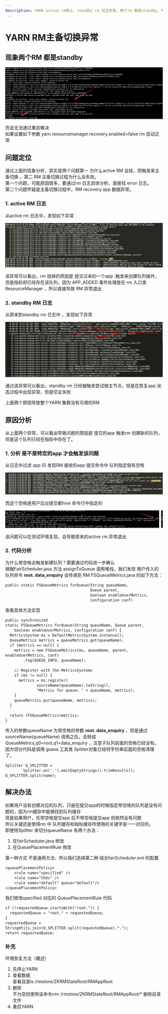 ```yaml
---
description: YARN active rm停止，standby rm 切主失败，两个rm 都是standby，YARN 服务异常
---
```


# YARN RM主备切换异常

## 现象两个RM 都是standby

![](../.gitbook/assets/rm1.png)

而且无法通过重启解决  
如果设置如下参数 yarn.resourcemanager.recovery.enabled=false rm 启动正常

## 问题定位

通过上面的现象分析，其实是两个问题第一 为什么active RM 会挂，而触发来主备切换 。第二 RM 主备切换过程为什么会失败。  
第一个问题，可能原因很多，要通过rm 日志具体分析，直接找 error 日志。  
第二个问题怀疑是主备切换过程中，RM recovery app 数据异常。

### 1. active RM 日志

从active rm 日志中，发现如下异常

![](../.gitbook/assets/rm2.png)

该异常可以看出，rm 挂掉的原因是 提交过来的一个app ,触发来创建队列操作，但是指标却已经存在该队列，因为 APP\_ADDED 事件处理是在 rm 入口类 ResourceManager ，所以直接导致 RM 异常退出

### 2. standby RM 日志

从原来到standby rm 日志中 ，发现如下异常

![](../.gitbook/assets/rm3.png)

通过该异常可以看出，standby rm 已经被触发尝试做主节点，但是在恢复app 状态过程中出现异常，但是切主失败

上面两个原因导致整个YARN 集群没有可用的RM

## 原因分析

从上面两个异常，可以看出导致问题的原因是 提交的app 触发rm 创建新的队列，但是这个队列已经在指标中存在了。

### 1. 分析 是不是特定的app 才会触发该问题

从日志中过滤 app ID 发现RM 接收的app 提交命令中 队列指定值有空格

![](../.gitbook/assets/rm4.png)

而这个空格是用户后台提交都hive 命令行中指定的

![](../.gitbook/assets/rm6.png)

该问题可以在测试环境复现，会导致原来的active rm 异常退出

### 2. 代码分析

为什么带空格会触发新建队列？需要通过代码进一步确认  
根据FairScheduler.java 方法 assignToQueue 调用堆栈，我们发现 用户传入的 队列命令 **root. data\_enquiry** 会传递到 RM FSQueueMetrics.java 的如下方法：

```text
public static FSQueueMetrics forQueue(String queueName,
                                      Queue parent,
                                      boolean enableUserMetrics,
                                      Configuration conf)
```

查看具体方法实现

```text
public synchronized
static FSQueueMetrics forQueue(String queueName, Queue parent,
    boolean enableUserMetrics, Configuration conf) {
  MetricsSystem ms = DefaultMetricsSystem.instance();
  QueueMetrics metrics = queueMetrics.get(queueName);
  if (metrics == null) {
    metrics = new FSQueueMetrics(ms, queueName, parent, enableUserMetrics, conf)
        .tag(QUEUE_INFO, queueName);

    // Register with the MetricsSystems
    if (ms != null) {
      metrics = ms.register(
              sourceName(queueName).toString(),
              "Metrics for queue: " + queueName, metrics);
    }
    queueMetrics.put(queueName, metrics);
  }

  return (FSQueueMetrics)metrics;
}
```

传入的参数queueName 为带空格的参数 **root. data\_enquiry** ，但是通过 sourceName\(queueName\) 调用之后，会转成QueueMetrics,q0=root,q1=data\_enquiry ，注意子队列前面的空格已经没有。  
因为切分代码是调用 guava 工具类 Splitter对象已经将字符串前面的空格清理了。

```text
Splitter Q_SPLITTER =
        Splitter.on('.').omitEmptyStrings().trimResults();
Q_SPLITTER.split(name);
```

## 解决办法

如果用户没有创建对应的队列，只是在提交app的时候指定带空格的队列是没有问题的，因为rm缓存中能够找到队列缓存  
但是如果用户，先带空格提交app 后不带空格提交app 则依然会有问题  
所以关键还是使得rm 中 队列缓存和指标缓存所使用的关键字是一一对应的。  
即使用Splitter 来切分queueName 有两个办法：  
1. 在fairScheduler.java 修改  
2. 在QueuePlacementRule 修改

第一种方式 不是通用方法，所以我们选择第二种 结合fairScheduler.xml 的配置

```text
<queuePlacementPolicy>
    <rule name="specified" />
    <rule name="tbds" />
    <rule name="default" queue="default"/>
</queuePlacementPolicy>
```

我们修改specified 对应的 QueuePlacementRule 代码

```text
if (!requestedQueue.startsWith("root.")) {
  requestedQueue = "root." + requestedQueue;
}
requestedQueue = StringUtils.join(Q_SPLITTER.split(requestedQueue),".");
return requestedQueue;
```

### 补充

环境恢复方法（概述）  
1. 先停止YARN  
2. 查看数据  
查看目录ls /rmstore/ZKRMStateRoot/RMAppRoot  
3. 删除  
不为空则使用该命令rmr /rmstore/ZKRMStateRoot/RMAppRoot/\* 删除目录文件  
4. 重启YARN

